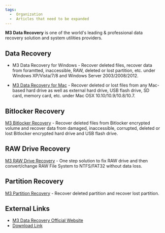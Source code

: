 ```yaml
---
tags:
  -  Organization
  -  Articles that need to be expanded
---
```

**M3 Data Recovery** is one of the world's leading & professional data
recovery solution and system utilities providers.

## Data Recovery

- M3 Data Recovery for Windows - Recover deleted files, recover data
  from foramtted, inaccessible, RAW, deleted or lost partition, etc.
  under Windows XP/Vista/7/8 and Windows Server 2003/2008/2012.

<!-- -->

- [M3 Data Recovery for Mac](m3_data_recovery_for_mac.md) -
  Recover deleted or lost files from any Mac-based hard drive as well as
  external hard drive, USB flash drive, SD card, memory card, etc. under
  Mac OSX 10.10/10.9/10.8/10.7.

## Bitlocker Recovery

[M3 Bitlocker Recovery](m3_bitlocker_recovery.md) - Recover
deleted files from Bitlocker encrypted volume and recover data from
damaged, inaccessible, corrupted, deleted or lost Bitlocker encrypted
hard drive and USB flash drive.

## RAW Drive Recovery

[M3 RAW Drive Recovery](m3_raw_drive_recovery.md) - One step
solution to fix RAW drive and then convert/change RAW File System to
NTFS/FAT32 without data loss.

## Partition Recovery

[M3 Partition Recovery](m3_partition_recovery.md) - Recover
deleted partition and recover lost partition.

## External Links

- [M3 Data Recovery Official Website](https://www.m3datarecovery.com/)
- [Download Link](https://www.m3datarecovery.com/download/)